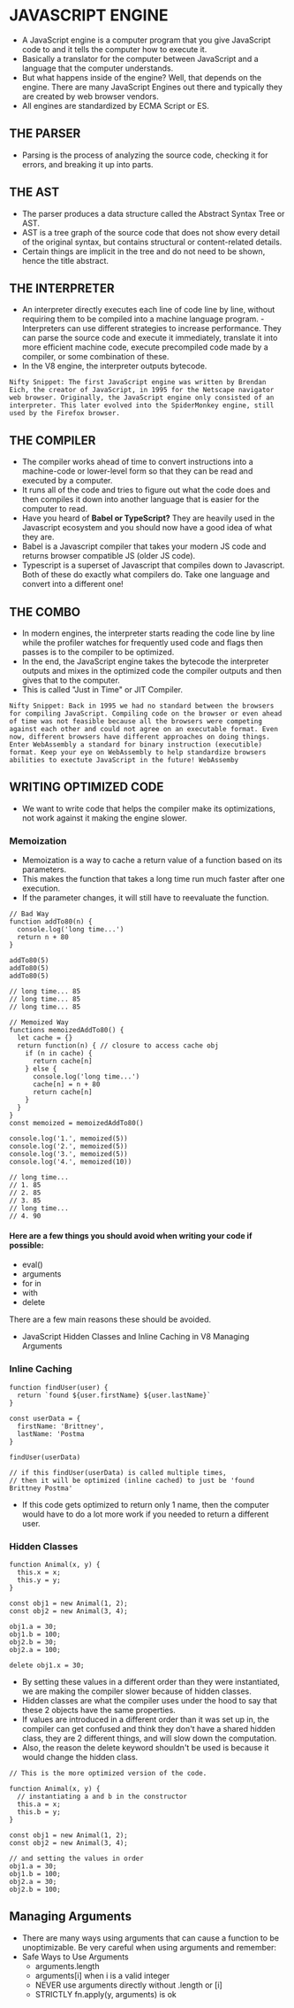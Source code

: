 # JAVASCRIPT ENGINE

- A JavaScript engine is a computer program that you give JavaScript code to and it tells the computer how to execute it.
- Basically a translator for the computer between JavaScript and a language that the computer understands.
- But what happens inside of the engine? Well, that depends on the engine. There are many JavaScript Engines out there and typically they are created by web browser vendors.
- All engines are standardized by ECMA Script or ES.

## THE PARSER

- Parsing is the process of analyzing the source code, checking it for errors, and breaking it up into parts.

## THE AST

- The parser produces a data structure called the Abstract Syntax Tree or AST.
- AST is a tree graph of the source code that does not show every detail of the original syntax, but contains structural or content-related details.
- Certain things are implicit in the tree and do not need to be shown, hence the title abstract.

## THE INTERPRETER

- An interpreter directly executes each line of code line by line, without requiring them to be compiled into a machine language program. - Interpreters can use different strategies to increase performance. They can parse the source code and execute it immediately, translate it into more efficient machine code, execute precompiled code made by a compiler, or some combination of these.
- In the V8 engine, the interpreter outputs bytecode.

`Nifty Snippet: The first JavaScript engine was written by Brendan Eich, the creator of JavaScript, in 1995 for the Netscape navigator web browser. Originally, the JavaScript engine only consisted of an interpreter. This later evolved into the SpiderMonkey engine, still used by the Firefox browser.`

## THE COMPILER

- The compiler works ahead of time to convert instructions into a machine-code or lower-level form so that they can be read and executed by a computer.
- It runs all of the code and tries to figure out what the code does and then compiles it down into another language that is easier for the computer to read.
- Have you heard of **Babel or TypeScript?** They are heavily used in the Javascript ecosystem and you should now have a good idea of what they are.
- Babel is a Javascript compiler that takes your modern JS code and returns browser compatible JS (older JS code).
- Typescript is a superset of Javascript that compiles down to Javascript. Both of these do exactly what compilers do. Take one language and convert into a different one!

## THE COMBO

- In modern engines, the interpreter starts reading the code line by line while the profiler watches for frequently used code and flags then passes is to the compiler to be optimized.
- In the end, the JavaScript engine takes the bytecode the interpreter outputs and mixes in the optimized code the compiler outputs and then gives that to the computer.
- This is called "Just in Time" or JIT Compiler.

`Nifty Snippet: Back in 1995 we had no standard between the browsers for compiling JavaScript. Compiling code on the browser or even ahead of time was not feasible because all the browsers were competing against each other and could not agree on an executable format. Even now, different browsers have different approaches on doing things. Enter WebAssembly a standard for binary instruction (executible) format. Keep your eye on WebAssembly to help standardize browsers abilities to exectute JavaScript in the future! WebAssemby`

## WRITING OPTIMIZED CODE

- We want to write code that helps the compiler make its optimizations, not work against it making the engine slower.

### Memoization

- Memoization is a way to cache a return value of a function based on its parameters.
- This makes the function that takes a long time run much faster after one execution.
- If the parameter changes, it will still have to reevaluate the function.

```
// Bad Way
function addTo80(n) {
  console.log('long time...')
  return n + 80
}

addTo80(5)
addTo80(5)
addTo80(5)

// long time... 85
// long time... 85
// long time... 85

// Memoized Way
functions memoizedAddTo80() {
  let cache = {}
  return function(n) { // closure to access cache obj
    if (n in cache) {
      return cache[n]
    } else {
      console.log('long time...')
      cache[n] = n + 80
      return cache[n]
    }
  }
}
const memoized = memoizedAddTo80()

console.log('1.', memoized(5))
console.log('2.', memoized(5))
console.log('3.', memoized(5))
console.log('4.', memoized(10))

// long time...
// 1. 85
// 2. 85
// 3. 85
// long time...
// 4. 90
```

#### Here are a few things you should avoid when writing your code if possible:

- eval()
- arguments
- for in
- with
- delete

There are a few main reasons these should be avoided.

- JavaScript Hidden Classes and Inline Caching in V8
  Managing Arguments

### **Inline Caching**

```
function findUser(user) {
  return `found ${user.firstName} ${user.lastName}`
}

const userData = {
  firstName: 'Brittney',
  lastName: 'Postma
}

findUser(userData)

// if this findUser(userData) is called multiple times,
// then it will be optimized (inline cached) to just be 'found Brittney Postma'
```

- If this code gets optimized to return only 1 name, then the computer would have to do a lot more work if you needed to return a different user.

### **Hidden Classes**

```
function Animal(x, y) {
  this.x = x;
  this.y = y;
}

const obj1 = new Animal(1, 2);
const obj2 = new Animal(3, 4);

obj1.a = 30;
obj1.b = 100;
obj2.b = 30;
obj2.a = 100;

delete obj1.x = 30;
```

- By setting these values in a different order than they were instantiated, we are making the compiler slower because of hidden classes.
- Hidden classes are what the compiler uses under the hood to say that these 2 objects have the same properties.
- If values are introduced in a different order than it was set up in, the compiler can get confused and think they don't have a shared hidden class, they are 2 different things, and will slow down the computation.
- Also, the reason the delete keyword shouldn't be used is because it would change the hidden class.

```
// This is the more optimized version of the code.

function Animal(x, y) {
  // instantiating a and b in the constructor
  this.a = x;
  this.b = y;
}

const obj1 = new Animal(1, 2);
const obj2 = new Animal(3, 4);

// and setting the values in order
obj1.a = 30;
obj1.b = 100;
obj2.a = 30;
obj2.b = 100;
```

## Managing Arguments

- There are many ways using arguments that can cause a function to be unoptimizable. Be very careful when using arguments and remember:
- Safe Ways to Use Arguments
  - arguments.length
  - arguments[i] when i is a valid integer
  - NEVER use arguments directly without .length or [i]
  - STRICTLY fn.apply(y, arguments) is ok
